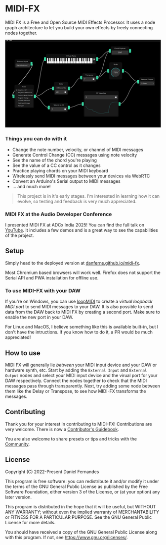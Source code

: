 # MIDI-FX

MIDI FX is a Free and Open Source MIDI Effects Processor. It uses a node graph architecture to let you build your own effects by freely connecting nodes together. 

![Screenshot](/Screenshot.png)

### Things you can do with it

- Change the note number, velocity, or channel of MIDI messages
- Generate Control Change (CC) messages using note velocity
- See the name of the chord you're playing
- See the value of a CC control as it changes
- Practice playing chords on your MIDI keyboard
- Wirelessly send MIDI messages between your devices via WebRTC
- Convert an Arduino's Serial output to MIDI messages
- ... and much more!

> This project is in it's early stages. I'm interested in learning how it can evolve, so testing and feedback is very much appreciated. 

### MIDI FX at the Audio Developer Conference

I presented MIDI FX at ADCx India 2025! You can find the full talk on [YouTube](https://www.youtube.com/watch?v=jQIquVLGTOA).
It includes a few demos and is a great way to see the capabilities of the project.

## Setup

Simply head to the deployed version at [danferns.github.io/midi-fx](https://danferns.github.io/midi-fx/).

Most Chromium based browsers will work well. Firefox does not support the Serial API and PWA installation for offline use.

### To use MIDI-FX with your DAW

If you're on Windows, you can use [loopMIDI](https://www.tobias-erichsen.de/software/loopmidi.html) to create a *virtual loopback MIDI port* to send MIDI messages to your DAW. It is also possible to send data from the DAW back to MIDI FX by creating a second port. Make sure to enable the new port in your DAW.

For Linux and MacOS, I believe something like this is available built-in, but I don't have the intructions. If you know how to do it, a PR would be much appreciated!

## How to use

MIDI FX will generally lie *between* your MIDI input device and your DAW or hardware synth, etc. Start by adding the `External Input` and `External Output` nodes and select your MIDI input device and the virual port for your DAW respectively. Connect the nodes together to check that the MIDI messages pass through transparently. Next, try adding some node between them like the Delay or Transpose, to see how MIDI-FX transforms the messages.

## Contributing

Thank you for your interest in contributing to MIDI-FX! Contributions are very welcome. 
There is now a [Contributor's Guidebook](./CONTRIBUTING.md).

You are also welcome to share presets or tips and tricks with the [Community](https://github.com/danferns/midi-fx/discussions/categories/show-and-tell).

## License

Copyright (C) 2022-Present Daniel Fernandes

This program is free software: you can redistribute it and/or modify
it under the terms of the GNU General Public License as published by
the Free Software Foundation, either version 3 of the License, or
(at your option) any later version.

This program is distributed in the hope that it will be useful,
but WITHOUT ANY WARRANTY; without even the implied warranty of
MERCHANTABILITY or FITNESS FOR A PARTICULAR PURPOSE. See the
GNU General Public License for more details.

You should have received a copy of the GNU General Public License
along with this program. If not, see <https://www.gnu.org/licenses/>.
